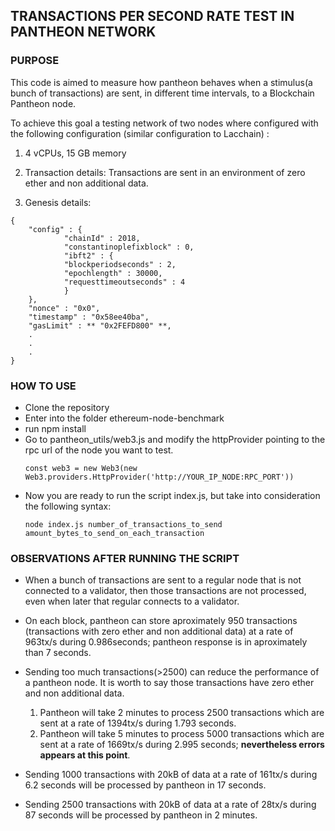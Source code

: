 ## TRANSACTIONS PER SECOND RATE TEST IN PANTHEON NETWORK ##
### PURPOSE ###
<p>This code is aimed to measure how pantheon behaves when a stimulus(a bunch of transactions) are sent, in different time intervals, to a Blockchain Pantheon node.
</p>
<p>To achieve this goal a testing network of two nodes where configured with the following configuration (similar configuration to Lacchain) :</p>

1. 4 vCPUs, 15 GB memory

2. Transaction details: 
Transactions are sent in an environment of zero ether and non additional data.


3. Genesis details:
```shell
{
    "config" : {
            "chainId" : 2018,
            "constantinoplefixblock" : 0,
            "ibft2" : {
            "blockperiodseconds" : 2,
            "epochlength" : 30000,
            "requesttimeoutseconds" : 4
            }
    },
    "nonce" : "0x0",
    "timestamp" : "0x58ee40ba",
    "gasLimit" : ** "0x2FEFD800" **,
    .
    .
    .
}
```
### HOW TO USE ###

* Clone the repository
* Enter into the folder ethereum-node-benchmark
* run npm install
* Go to pantheon_utils/web3.js and modify the httpProvider pointing to the rpc url of the node you want to test.
    ```shell
    const web3 = new Web3(new Web3.providers.HttpProvider('http://YOUR_IP_NODE:RPC_PORT'))
    ```
* Now you are ready to run the script index.js, but take into consideration the following syntax:
    ```shell
    node index.js number_of_transactions_to_send amount_bytes_to_send_on_each_transaction
    ```

### OBSERVATIONS AFTER RUNNING THE SCRIPT ###
* When a bunch of transactions are sent to a regular node that is not connected to a validator, then those transactions are not processed, even when later that regular connects to a validator.

* On each block, pantheon can store aproximately 950 transactions (transactions with zero ether and non additional data) at a rate of 963tx/s during 0.986seconds; pantheon response is in aproximately than 7 seconds.

* Sending too much transactions(>2500) can reduce the performance of a pantheon node. It is worth to say those transactions have zero ether and non additional data.
    1. Pantheon will take 2 minutes to process 2500 transactions which are sent at a rate of  1394tx/s during 1.793 seconds.
    2. Pantheon will take 5 minutes to process 5000 transactions which are sent at a rate of  1669tx/s during 2.995 seconds; **nevertheless errors appears at this point**.

* Sending 1000 transactions with 20kB of data at a rate of  161tx/s during 6.2 seconds will be processed by pantheon in 17 seconds.

* Sending 2500 transactions with 20kB of data at a rate of  28tx/s during 87 seconds will be processed by pantheon in 2 minutes.
